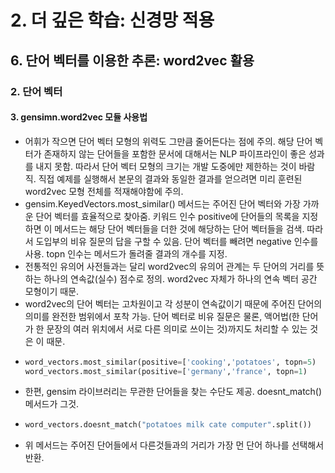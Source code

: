 # 2. 더 깊은 학습: 신경망 적용
## 6. 단어 벡터를 이용한 추론: word2vec 활용
### 2. 단어 벡터
#### 3. gensimn.word2vec 모듈 사용법
- 어휘가 작으면 단어 벡터 모형의 위력도 그만큼 줄어든다는 점에 주의. 해당 단어 벡터가 존재하지 않는 단어들을 포함한 문서에 대해서는 NLP 파이프라인이 좋은 성과를 내지 못함. 따라서 단어 벡터 모형의 크기는 개발 도중에만 제한하는 것이 바람직. 직접 예제를 실행해서 본문의 결과와 동일한 결과를 얻으려면 미리 훈련된 word2vec 모형 전체를 적재해야함에 주의.
- gensim.KeyedVectors.most_similar() 메서드는 주어진 단어 벡터와 가장 가까운 단어 벡터를 효율적으로 찾아줌. 키워드 인수 positive에 단어들의 목록을 지정하면 이 메서드는 해당 단어 벡터들을 더한 것에 해당하는 단어 벡터들을 검색. 따라서 도입부의 비유 질문의 답을 구할 수 있음. 단어 벡터를 빼려면 negative 인수를 사용. topn 인수는 메서드가 돌려줄 결과의 개수를 지정.
- 전통적인 유의어 사전들과는 달리 word2vec의 유의어 관계는 두 단어의 거리를 뜻하는 하나의 연속값(실수) 점수로 정의. word2vec 자체가 하나의 연속 벡터 공간 모형이기 때문.
- word2vec의 단어 벡터는 고차원이고 각 성분이 연속값이기 때문에 주어진 단어의 의미를 완전한 범위에서 포착 가능. 단어 벡터로 비유 질문은 물론, 액어법(한 단어가 한 문장의 여러 위치에서 서로 다른 의미로 쓰이는 것)까지도 처리할 수 있는 것은 이 때문.
- ```python
  word_vectors.most_similar(positive=['cooking','potatoes', topn=5)
  word_vectors.most_similar(positive=['germany','france', topn=1)
  ```
- 한편, gensim 라이브러리는 무관한 단어들을 찾는 수단도 제공. doesnt_match()메서드가 그것.
- ```python
  word_vectors.doesnt_match("potatoes milk cate computer".split())
  ```
- 위 메서드는 주어진 단어들에서 다른것들과의 거리가 가장 먼 단어 하나를 선택해서 반환.